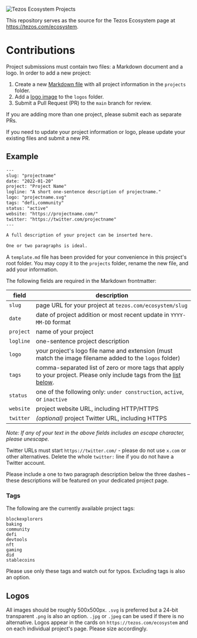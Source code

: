 ![Tezos Ecosystem Projects](TezosEcosystem.png)

This repository serves as the source for the Tezos Ecosystem page at https://tezos.com/ecosystem.

# Contributions

Project submissions must contain two files: a Markdown document and a logo. In order to add a new project:

1. Create a new [Markdown file](#example) with all project information in the `projects` folder.
2. Add a [logo image](#logos) to the `logos` folder.
3. Submit a Pull Request (PR) to the `main` branch for review.

If you are adding more than one project, please submit each as separate PRs.

If you need to update your project information or logo, please update your existing files and submit a new PR.

## Example

```txt
---
slug: "projectname"
date: "2022-01-20"
project: "Project Name"
logline: "A short one-sentence description of projectname."
logo: "projectname.svg"
tags: "defi,community"
status: "active"
website: "https://projectname.com/"
twitter: "https://twitter.com/projectname"
---

A full description of your project can be inserted here.

One or two paragraphs is ideal.
```

A `template.md` file has been provided for your convenience in this project's root folder. You may copy it to the `projects` folder, rename the new file, and add your information.

The following fields are required in the Markdown frontmatter:

|field|description|
|-|-|
|`slug`|page URL for your project at `tezos.com/ecosystem/slug`|
|`date`|date of project addition or most recent update in `YYYY-MM-DD` format|
|`project`|name of your project|
|`logline`|one-sentence project description|
|`logo`|your project's logo file name and extension (must match the image filename added to the `logos` folder)|
|`tags`|comma-separated list of zero or more tags that apply to your project. Please only include tags from the [list below](#tags).|
|`status`|one of the following only: `under construction`, `active`, or `inactive`|
|`website`|project website URL, including HTTP/HTTPS|
|`twitter`|*(optional)* project Twitter URL, including HTTPS|

_Note: If any of your text in the above fields includes an escape character, please unescape._

Twitter URLs must start `https://twitter.com/` - please do not use `x.com` or other alternatives. Delete the whole `twitter:` line if you do not have a Twitter account.

Please include a one to two paragraph description below the three dashes – these descriptions will be featured on your dedicated project page.

### Tags

The following are the currently available project tags:

```
blockexplorers
baking
community
defi
devtools
nft
gaming
did
stablecoins
```

Please use only these tags and watch out for typos. Excluding tags is also an option.

## Logos

All images should be roughly 500x500px. `.svg` is preferred but a 24-bit transparent `.png` is also an option. `.jpg` or `.jpeg` can be used if there is no alternative. Logos appear in the cards on `https://tezos.com/ecosystem` and on each individual project's page. Please size accordingly.
